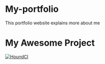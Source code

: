 # My-portfolio
This portfolio website explains more about me

# My Awesome Project

[![HoundCI](https://img.shields.io/badge/reviewed%20by-Hound-#d966ff.svg)](https://houndci.com)



